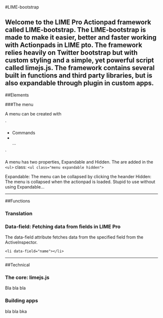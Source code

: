 #LIME-bootstrap

Welcome to the LIME Pro Actionpad framework called LIME-bootstrap. The LIME-bootstrap is made to make it easier, better and faster working with Actionpads in LIME pto. The framework relies heavily on Twitter bootstrap but with custom styling and a simple, yet powerful script called limejs.js. The framework contains several built in functions and third party libraries, but is also expandable through plugin in custom apps. 
--------------------------------
##Elements

###The menu

A menu can be created with 

`<ul class="menu">
             <li class="nav-header"> Commands</li>
             <li class="divider"></li>
			 ...
</ul>`

A menu has two properties, Expandable and Hidden. The are added in the `<ul>` class:
`<ul class="menu expandable hidden">`	
	

Expandable: The menu can be collapsed by clicking the heander
Hidden: The menu is collapsed when the actionpad is loaded. Stupid to use without using Expandable...

--------------------------------
##Functions

### Translation

### Data-field: Fetching data from fields in LIME Pro
The data-field attribute fetches data from the specified field from the ActiveInspector.

`<li data-field="name"></li> `


--------------------------------


##Technical
### The core: limejs.js
Bla bla bla

### Building apps
bla bla bka
